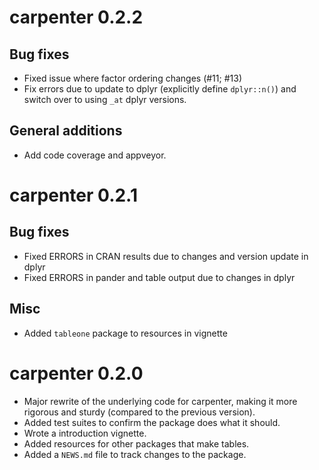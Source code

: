 # carpenter 0.2.2

## Bug fixes

* Fixed issue where factor ordering changes (#11; #13)
* Fix errors due to update to dplyr (explicitly define `dplyr::n()`) and switch
over to using `_at` dplyr versions.

## General additions

* Add code coverage and appveyor.

# carpenter 0.2.1

## Bug fixes

* Fixed ERRORS in CRAN results due to changes and version update in dplyr
* Fixed ERRORS in pander and table output due to changes in dplyr

## Misc

* Added `tableone` package to resources in vignette

# carpenter 0.2.0

* Major rewrite of the underlying code for carpenter, making it more rigorous
and sturdy (compared to the previous version).
* Added test suites to confirm the package does what it should.
* Wrote a introduction vignette.
* Added resources for other packages that make tables.
* Added a `NEWS.md` file to track changes to the package.

